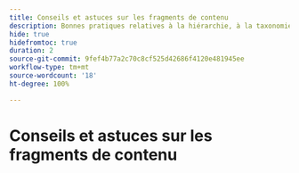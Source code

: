 ```yaml
---
title: Conseils et astuces sur les fragments de contenu
description: Bonnes pratiques relatives à la hiérarchie, à la taxonomie et au balisage du site
hide: true
hidefromtoc: true
duration: 2
source-git-commit: 9fef4b77a2c70c8cf525d42686f4120e481945ee
workflow-type: tm+mt
source-wordcount: '18'
ht-degree: 100%

---
```



# Conseils et astuces sur les fragments de contenu
